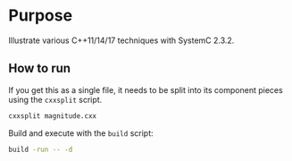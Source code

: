 <!-- @file README.md -->
# Purpose

Illustrate various C++11/14/17 techniques with SystemC 2.3.2.

## How to run

If you get this as a single file, it needs to be split into its component pieces
using the `cxxsplit` script.

```sh
cxxsplit magnitude.cxx
```

Build and execute with the `build` script:

```sh
build -run -- -d
```

<!--///* The end *///-->
